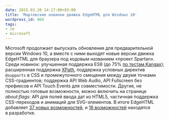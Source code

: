 ```yaml
---
date: 2015.03.20 14:17:00+03:00
title: 'Мартовские новинки движка EdgeHTML для Windows 10'
wordpress_id: 964
tags:
- ie
- microsoft
---
```


Microsoft продолжает выпускать обновления для предварительной версии Windows 10, а вместе с ними выходят новые версии движка EdgeHTML для браузера под кодовым названием «проект Spartan». Среди новинок: улучшенная поддержка ES6 (до 75% [по тестам Kangax][1]); расширенная поддержка [XPath][2], поддержка условных директив `@supports` в CSS и промежуточного смещения между двумя точками CSS-градиентов; поддержка API Web Audio, API Fullscreen без префиксов и API Touch Events для совместимости. Другие, не полностью готовые возможности, можно включить на странице _about:flags_: API для полей ввода дат из HTML5, частичная поддержка CSS-переходов и анимаций для SVG-элементов. В итоге EdgeHTML добавляет [37 новых возможностей][3], и [16 возможностей][4] находятся в разработке.

[1]: http://kangax.github.io/compat-table/es6/
[2]: http://blogs.msdn.com/b/ie/archive/2015/03/19/improving-interoperability-with-dom-l3-xpath.aspx
[3]: https://status.modern.ie/?iestatuses=iedev&browserstatuses=notsupported,indevelopment,implemented&browsers=chrome,firefox,opera,safari&ieversion=11
[4]: https://status.modern.ie/?iestatuses=indevelopment&browserstatuses=notsupported,indevelopment,implemented&browsers=chrome,firefox,opera,safari&ieversion=11
